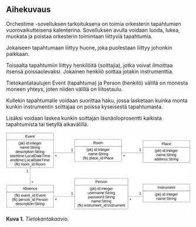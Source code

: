 ## Aihekuvaus

Orchestime -sovelluksen tarkoituksena on toimia orkesterin tapahtumien vuorovaikutteisena kalenterina. Sovelluksen avulla voidaan luoda, lukea, muokata ja poistaa orkesterin toimintaan liittyviä tapahtumia.

Jokaiseen tapahtumaan liittyy huone, joka puolestaan liittyy johonkin paikkaan.

Toisaalta tapahtumiin liittyy henkilöitä (soittajia), jotka voivat ilmoittaa itsensä poissaolevaksi. Jokainen henkilö soittaa jotakin instrumenttia.

Tietokantataulujen Event (tapahtuma) ja Person (henkilö) välillä on monesta moneen yhteys, joten niiden välillä on liitostaulu.

Kullekin tapahtumalle voidaan suorittaa haku, jossa lasketaan kuinka monta kunkin instrumentin soittajaa on poissa kyseisestä tapahtumasta.

Lisäksi voidaan laskea kunkin soittajan läsnäoloprosentti kaikista tapahtumista tai tietyllä aikavälillä.

<img src="https://github.com/Robustic/Orchestime/blob/master/documentation/pictures/DatabaseChart.png" width="1410">

**Kuva 1.** *Tietokantakaavio.*
